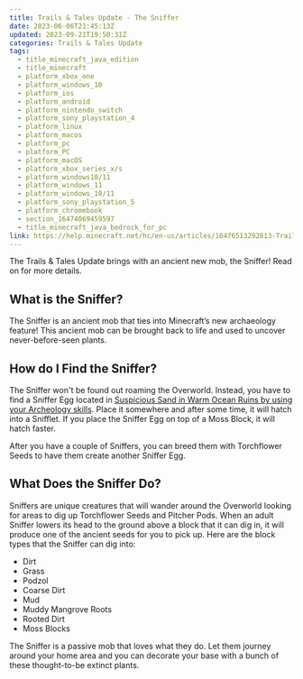 ```yaml
---
title: Trails & Tales Update - The Sniffer
date: 2023-06-06T21:45:13Z
updated: 2023-09-21T19:50:31Z
categories: Trails & Tales Update
tags:
  - title_minecraft_java_edition
  - title_minecraft
  - platform_xbox_one
  - platform_windows_10
  - platform_ios
  - platform_android
  - platform_nintendo_switch
  - platform_sony_playstation_4
  - platform_linux
  - platform_macos
  - platform_pc
  - platform_PC
  - platform_macOS
  - platform_xbox_series_x/s
  - platform_windows10/11
  - platform_windows_11
  - platform_windows_10/11
  - platform_sony_playstation_5
  - platform_chromebook
  - section_16474069459597
  - title_minecraft_java_bedrock_for_pc
link: https://help.minecraft.net/hc/en-us/articles/16476513292813-Trails-Tales-Update-The-Sniffer
---
```


The Trails & Tales Update brings with an ancient new mob, the Sniffer! Read on for more details.

## What is the Sniffer?

The Sniffer is an ancient mob that ties into Minecraft’s new archaeology feature! This ancient mob can be brought back to life and used to uncover never-before-seen plants.

## How do I Find the Sniffer?

The Sniffer won't be found out roaming the Overworld. Instead, you have to find a Sniffer Egg located in [Suspicious Sand in Warm Ocean Ruins by using your Archeology skills](https://help.minecraft.net/hc/en-us/articles/16474366786189). Place it somewhere and after some time, it will hatch into a Snifflet. If you place the Sniffer Egg on top of a Moss Block, it will hatch faster.

After you have a couple of Sniffers, you can breed them with Torchflower Seeds to have them create another Sniffer Egg.

## What Does the Sniffer Do?

Sniffers are unique creatures that will wander around the Overworld looking for areas to dig up Torchflower Seeds and Pitcher Pods. When an adult Sniffer lowers its head to the ground above a block that it can dig in, it will produce one of the ancient seeds for you to pick up. Here are the block types that the Sniffer can dig into:

- Dirt
- Grass
- Podzol
- Coarse Dirt
- Mud
- Muddy Mangrove Roots
- Rooted Dirt
- Moss Blocks

The Sniffer is a passive mob that loves what they do. Let them journey around your home area and you can decorate your base with a bunch of these thought-to-be extinct plants.
